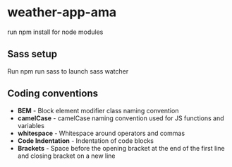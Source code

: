 # weather-app-ama
run npm install for node modules
## Sass setup
Run npm run sass to launch sass watcher

## Coding conventions
- **BEM** - Block element modifier class naming convention
- **camelCase** - camelCase naming convention used for JS functions and variables
- **whitespace** - Whitespace around operators and commas
- **Code Indentation** - Indentation of code blocks
- **Brackets** - Space before the opening bracket at the end of the first line and closing bracket on a new line
